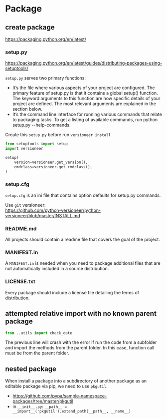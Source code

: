 # Package

## create package
https://packaging.python.org/en/latest/

### setup.py
https://packaging.python.org/en/latest/guides/distributing-packages-using-setuptools/

`setup.py` serves two primary functions:
- It’s the file where various aspects of your project are configured. The primary feature of setup.py is that it contains a global setup() function. The keyword arguments to this function are how specific details of your project are defined. The most relevant arguments are explained in the section below.
- It’s the command line interface for running various commands that relate to packaging tasks. To get a listing of available commands, run python setup.py --help-commands.

Create this `setup.py` before run `versioneer install`
```py
from setuptools import setup
import versioneer

setup(
    version=versioneer.get_version(),
    cmdclass=versioneer.get_cmdclass(),
)
```

### setup.cfg
`setup.cfg` is an ini file that contains option defaults for setup.py commands.

Use `git` versioneer:\
https://github.com/python-versioneer/python-versioneer/blob/master/INSTALL.md

### README.md
All projects should contain a readme file that covers the goal of the project.

### MANIFEST.in
A `MANIFEST.in` is needed when you need to package additional files that are not automatically included in a source distribution.

### LICENSE.txt
Every package should include a license file detailing the terms of distribution.

## attempted relative import with no known parent package
```py
from ..utils import check_date
```
The previous line will crash with the error if run the code from a subfolder and import the methods from the parent folder. In this case, function call must be from the parent folder.

## nested package
When install a package into a subdirectory of another package as an editable package via pip, we need to use `pkgutil`.
- https://github.com/pypa/sample-namespace-packages/tree/master/pkgutil
- in `__init__.py`: `__path__ = __import__('pkgutil').extend_path(__path__, __name__)`
